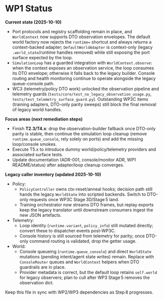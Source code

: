 # WP1 Status

**Current state (2025-10-10)**
- Port protocols and registry scaffolding remain in place, and `WorldContext` now supports DTO observation envelopes. The default world factory now rejects the `runtime=` shortcut and always returns a context-backed adapter; `DefaultWorldAdapter` is context-only (legacy `.world_state`/runtime handles removed) while still exposing the port surface expected by the loop.
- `SimulationLoop` has a guarded integration with `WorldContext.observe`: when the context exposes an observation service, the loop consumes its DTO envelope; otherwise it falls back to the legacy builder. Console routing and health monitoring continue to operate alongside the legacy queue-console path.
- WC3 (telemetry/policy DTO work) unlocked the observation pipeline and telemetry guards (`tests/core/test_no_legacy_observation_usage.py`, `tests/test_telemetry_surface_guard.py`). Outstanding WP3C items (training adapters, DTO-only parity sweeps) still block the final removal of legacy world handles.

**Focus areas (next remediation steps)**
- Finish **T2.3/T4.x**: drop the observation-builder fallback once DTO-only parity is stable, then continue the simulation loop cleanup (remove `runtime.queue_console`, rely solely on ports) and add the missing loop/console smokes.
- Execute T5.x to introduce dummy world/policy/telemetry providers and associated surface tests.
- Update documentation (ADR-001, console/monitor ADR, WP1 README/status) after adapter/loop cleanup converges.

**Legacy caller inventory (updated 2025-10-10)**
- Policy:
  - `PolicyController` owns ctx-reset/anneal hooks; decision path still hands the legacy `WorldState` into scripted backends. Switch to DTO-only requests once WP3C Stage 3D/Stage 5 land.
  - Training orchestrator now streams DTO frames, but replay exports keep the legacy translator until downstream consumers ingest the new JSON artefacts.
- Telemetry:
  - Loop identity (`runtime.variant`, `policy_info`) still mutated directly; convert these to dispatcher events post-WP3C.
  - Console history is still sourced from telemetry for parity; once DTO-only command routing is validated, drop the getter usage.
- World:
  - Console queueing (`runtime.queue_console`) and direct `WorldState` mutations (pending intent/agent state writes) remain. Replace with `ConsoleRouter` queues and `WorldContext` helpers when DTO guardrails are in place.
  - Provider metadata is correct, but the default loop retains `self.world` for legacy observers; plan to cull after WP3 Stage 5 removes the observation dict.

Keep this file in sync with WP2/WP3 dependencies as Step 8 progresses.
